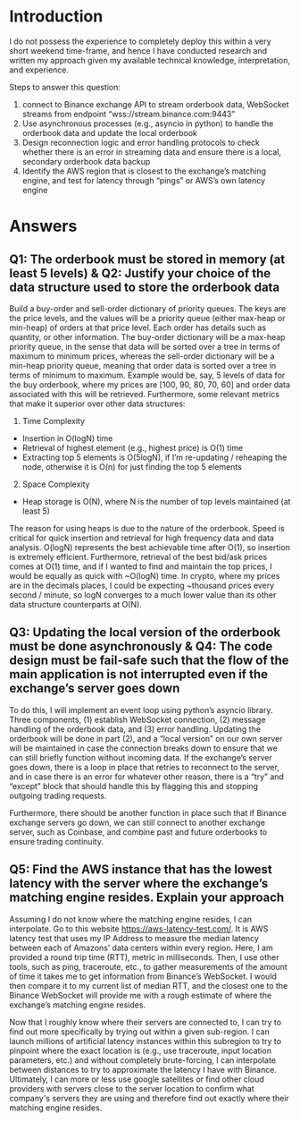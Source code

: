 # Introduction
I do not possess the experience to completely deploy this within a very short weekend time-frame, and hence I have conducted research and written my approach given my available technical knowledge, interpretation, and experience. 

Steps to answer this question:

1. connect to Binance exchange API to stream orderbook data, WebSocket streams from endpoint “wss://stream.binance.com:9443”
2. Use asynchronous processes (e.g., asyncio in python) to handle the orderbook data and update the local orderbook
3. Design reconnection logic and error handling protocols to check whether there is an error in streaming data and ensure there is a local, secondary orderbook data backup
4. Identify the AWS region that is closest to the exchange’s matching engine, and test for latency through “pings” or AWS’s own latency engine

# Answers

## Q1: The orderbook must be stored in memory (at least 5 levels) & Q2: Justify your choice of the data structure used to store the orderbook data

Build a buy-order and sell-order dictionary of priority queues. The keys are the price levels, and the values will be a priority queue (either max-heap or min-heap) of orders at that price level. Each order has details such as quantity, or other information. The buy-order dictionary will be a max-heap priority queue, in the sense that data will be sorted over a tree in terms of maximum to minimum prices, whereas the sell-order dictionary will be a min-heap priority queue, meaning that order data is sorted over a tree in terms of minimum to maximum. Example would be, say, 5 levels of data for the buy orderbook, where my prices are [100, 90, 80, 70, 60] and order data associated with this will be retrieved. Furthermore, some relevant metrics that make it superior over other data structures:
1. Time Complexity
* Insertion in O(logN) time
* Retrieval of highest element (e.g., highest price) is O(1) time
* Extracting top 5 elements is O(5logN), if I’m re-updating / reheaping the node, otherwise it is O(n) for just finding the top 5 elements
2. Space Complexity
* Heap storage is O(N), where N is the number of top levels maintained (at least 5)

The reason for using heaps is due to the nature of the orderbook. Speed is critical for quick insertion and retrieval for high frequency data and data analysis. O(logN) represents the best achievable time after O(1), so insertion is extremely efficient. Furthermore, retrieval of the best bid/ask prices comes at O(1) time, and if I wanted to find and maintain the top prices, I would be equally as quick with ~O(logN) time. In crypto, where my prices are in the decimals places, I could be expecting ~thousand prices every second / minute, so logN converges to a much lower value than its other data structure counterparts at O(N). 


## Q3: Updating the local version of the orderbook must be done asynchronously & Q4: The code design must be fail-safe such that the flow of the main application is not interrupted even if the exchange’s server goes down

To do this, I will implement an event loop using python’s asyncio library. Three components, (1) establish WebSocket connection, (2) message handling of the orderbook data, and (3) error handling. Updating the orderbook will be done in part (2), and a “local version” on our own server will be maintained in case the connection breaks down to ensure that we can still briefly function without incoming data. If the exchange’s server goes down, there is a loop in place that retries to reconnect to the server, and in case there is an error for whatever other reason, there is a “try” and “except” block that should handle this by flagging this and stopping outgoing trading requests. 

Furthermore, there should be another function in place such that if Binance exchange servers go down, we can still connect to another exchange server, such as Coinbase, and combine past and future orderbooks to ensure trading continuity. 

## Q5: Find the AWS instance that has the lowest latency with the server where the exchange’s matching engine resides. Explain your approach

Assuming I do not know where the matching engine resides, I can interpolate. Go to this website https://aws-latency-test.com/. It is AWS latency test that uses my IP Address to measure the median latency between each of Amazons’ data centers within every region. Here, I am provided a round trip time (RTT), metric in milliseconds. Then, I use other tools, such as ping, traceroute, etc., to gather measurements of the amount of time it takes me to get information from Binance’s WebSocket. I would then compare it to my current list of median RTT, and the closest one to the Binance WebSocket will provide me with a rough estimate of where the exchange’s matching engine resides. 

Now that I roughly know where their servers are connected to, I can try to find out more specifically by trying out within a given sub-region. I can launch millions of artificial latency instances within this subregion to try to pinpoint where the exact location is (e.g., use traceroute, input location parameters, etc.) and without completely brute-forcing, I can interpolate between distances to try to approximate the latency I have with Binance. Ultimately, I can more or less use google satellites or find other cloud providers with servers close to the server location to confirm what company's servers they are using and therefore find out exactly where their matching engine resides.
